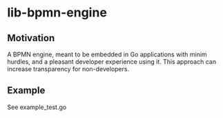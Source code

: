 # lib-bpmn-engine

## Motivation
A BPMN engine, meant to be embedded in Go applications with minim hurdles,
and a pleasant developer experience using it.
This approach can increase transparency for non-developers.

## Example

See example_test.go
